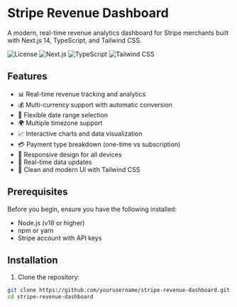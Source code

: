 # Stripe Revenue Dashboard

A modern, real-time revenue analytics dashboard for Stripe merchants built with Next.js 14, TypeScript, and Tailwind CSS.

![License](https://img.shields.io/badge/license-MIT-blue.svg)
![Next.js](https://img.shields.io/badge/Next.js-14.2.5-black)
![TypeScript](https://img.shields.io/badge/TypeScript-5.x-blue)
![Tailwind CSS](https://img.shields.io/badge/Tailwind-3.4.1-38bdf8)

## Features

- 📊 Real-time revenue tracking and analytics
- 💰 Multi-currency support with automatic conversion
- 📅 Flexible date range selection
- 🌍 Multiple timezone support
- 📈 Interactive charts and data visualization
- 💳 Payment type breakdown (one-time vs subscription)
- 📱 Responsive design for all devices
- 🔄 Real-time data updates
- 🎨 Clean and modern UI with Tailwind CSS

## Prerequisites

Before you begin, ensure you have the following installed:
- Node.js (v18 or higher)
- npm or yarn
- Stripe account with API keys

## Installation

1. Clone the repository:
```bash
git clone https://github.com/yourusername/stripe-revenue-dashboard.git
cd stripe-revenue-dashboard

